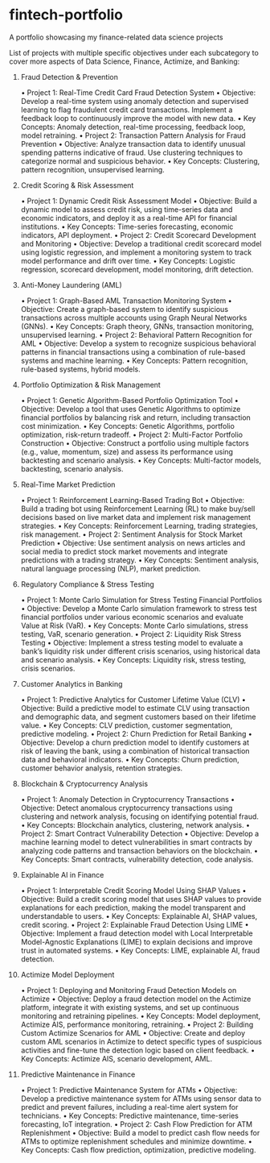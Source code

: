 # fintech-portfolio
A portfolio showcasing my finance-related data science projects

List of projects with multiple specific objectives under each subcategory to cover more aspects of Data Science, Finance, Actimize, and Banking:

1. Fraud Detection & Prevention

	•	Project 1: Real-Time Credit Card Fraud Detection System
	•	Objective: Develop a real-time system using anomaly detection and supervised learning to flag fraudulent credit card transactions. Implement a feedback loop to continuously improve the model with new data.
	•	Key Concepts: Anomaly detection, real-time processing, feedback loop, model retraining.
	•	Project 2: Transaction Pattern Analysis for Fraud Prevention
	•	Objective: Analyze transaction data to identify unusual spending patterns indicative of fraud. Use clustering techniques to categorize normal and suspicious behavior.
	•	Key Concepts: Clustering, pattern recognition, unsupervised learning.

2. Credit Scoring & Risk Assessment

	•	Project 1: Dynamic Credit Risk Assessment Model
	•	Objective: Build a dynamic model to assess credit risk, using time-series data and economic indicators, and deploy it as a real-time API for financial institutions.
	•	Key Concepts: Time-series forecasting, economic indicators, API deployment.
	•	Project 2: Credit Scorecard Development and Monitoring
	•	Objective: Develop a traditional credit scorecard model using logistic regression, and implement a monitoring system to track model performance and drift over time.
	•	Key Concepts: Logistic regression, scorecard development, model monitoring, drift detection.

3. Anti-Money Laundering (AML)

	•	Project 1: Graph-Based AML Transaction Monitoring System
	•	Objective: Create a graph-based system to identify suspicious transactions across multiple accounts using Graph Neural Networks (GNNs).
	•	Key Concepts: Graph theory, GNNs, transaction monitoring, unsupervised learning.
	•	Project 2: Behavioral Pattern Recognition for AML
	•	Objective: Develop a system to recognize suspicious behavioral patterns in financial transactions using a combination of rule-based systems and machine learning.
	•	Key Concepts: Pattern recognition, rule-based systems, hybrid models.

4. Portfolio Optimization & Risk Management

	•	Project 1: Genetic Algorithm-Based Portfolio Optimization Tool
	•	Objective: Develop a tool that uses Genetic Algorithms to optimize financial portfolios by balancing risk and return, including transaction cost minimization.
	•	Key Concepts: Genetic Algorithms, portfolio optimization, risk-return tradeoff.
	•	Project 2: Multi-Factor Portfolio Construction
	•	Objective: Construct a portfolio using multiple factors (e.g., value, momentum, size) and assess its performance using backtesting and scenario analysis.
	•	Key Concepts: Multi-factor models, backtesting, scenario analysis.

5. Real-Time Market Prediction

	•	Project 1: Reinforcement Learning-Based Trading Bot
	•	Objective: Build a trading bot using Reinforcement Learning (RL) to make buy/sell decisions based on live market data and implement risk management strategies.
	•	Key Concepts: Reinforcement Learning, trading strategies, risk management.
	•	Project 2: Sentiment Analysis for Stock Market Prediction
	•	Objective: Use sentiment analysis on news articles and social media to predict stock market movements and integrate predictions with a trading strategy.
	•	Key Concepts: Sentiment analysis, natural language processing (NLP), market prediction.

6. Regulatory Compliance & Stress Testing

	•	Project 1: Monte Carlo Simulation for Stress Testing Financial Portfolios
	•	Objective: Develop a Monte Carlo simulation framework to stress test financial portfolios under various economic scenarios and evaluate Value at Risk (VaR).
	•	Key Concepts: Monte Carlo simulations, stress testing, VaR, scenario generation.
	•	Project 2: Liquidity Risk Stress Testing
	•	Objective: Implement a stress testing model to evaluate a bank’s liquidity risk under different crisis scenarios, using historical data and scenario analysis.
	•	Key Concepts: Liquidity risk, stress testing, crisis scenarios.

7. Customer Analytics in Banking

	•	Project 1: Predictive Analytics for Customer Lifetime Value (CLV)
	•	Objective: Build a predictive model to estimate CLV using transaction and demographic data, and segment customers based on their lifetime value.
	•	Key Concepts: CLV prediction, customer segmentation, predictive modeling.
	•	Project 2: Churn Prediction for Retail Banking
	•	Objective: Develop a churn prediction model to identify customers at risk of leaving the bank, using a combination of historical transaction data and behavioral indicators.
	•	Key Concepts: Churn prediction, customer behavior analysis, retention strategies.

8. Blockchain & Cryptocurrency Analysis

	•	Project 1: Anomaly Detection in Cryptocurrency Transactions
	•	Objective: Detect anomalous cryptocurrency transactions using clustering and network analysis, focusing on identifying potential fraud.
	•	Key Concepts: Blockchain analytics, clustering, network analysis.
	•	Project 2: Smart Contract Vulnerability Detection
	•	Objective: Develop a machine learning model to detect vulnerabilities in smart contracts by analyzing code patterns and transaction behaviors on the blockchain.
	•	Key Concepts: Smart contracts, vulnerability detection, code analysis.

9. Explainable AI in Finance

	•	Project 1: Interpretable Credit Scoring Model Using SHAP Values
	•	Objective: Build a credit scoring model that uses SHAP values to provide explanations for each prediction, making the model transparent and understandable to users.
	•	Key Concepts: Explainable AI, SHAP values, credit scoring.
	•	Project 2: Explainable Fraud Detection Using LIME
	•	Objective: Implement a fraud detection model with Local Interpretable Model-Agnostic Explanations (LIME) to explain decisions and improve trust in automated systems.
	•	Key Concepts: LIME, explainable AI, fraud detection.

10. Actimize Model Deployment

	•	Project 1: Deploying and Monitoring Fraud Detection Models on Actimize
	•	Objective: Deploy a fraud detection model on the Actimize platform, integrate it with existing systems, and set up continuous monitoring and retraining pipelines.
	•	Key Concepts: Model deployment, Actimize AIS, performance monitoring, retraining.
	•	Project 2: Building Custom Actimize Scenarios for AML
	•	Objective: Create and deploy custom AML scenarios in Actimize to detect specific types of suspicious activities and fine-tune the detection logic based on client feedback.
	•	Key Concepts: Actimize AIS, scenario development, AML.

11. Predictive Maintenance in Finance

	•	Project 1: Predictive Maintenance System for ATMs
	•	Objective: Develop a predictive maintenance system for ATMs using sensor data to predict and prevent failures, including a real-time alert system for technicians.
	•	Key Concepts: Predictive maintenance, time-series forecasting, IoT integration.
	•	Project 2: Cash Flow Prediction for ATM Replenishment
	•	Objective: Build a model to predict cash flow needs for ATMs to optimize replenishment schedules and minimize downtime.
	•	Key Concepts: Cash flow prediction, optimization, predictive modeling.
